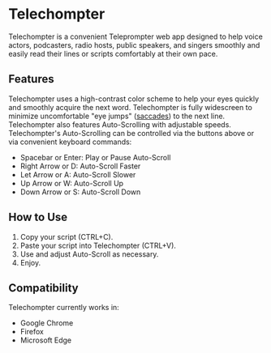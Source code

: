 # Telechompter
Telechompter is a convenient Teleprompter web app designed to help voice actors, podcasters, radio hosts, public speakers, and singers smoothly and easily read their lines or scripts comfortably at their own pace.

## Features
Telechompter uses a high-contrast color scheme to help your eyes quickly and smoothly acquire the next word.
Telechompter is fully widescreen to minimize uncomfortable "eye jumps" (<a href="https://en.wikipedia.org/wiki/Saccade" target="_blank">saccades</a>) to the next line.
Telechompter also features Auto-Scrolling with adjustable speeds.
Telechompter's Auto-Scrolling can be controlled via the buttons above or via convenient keyboard commands:
+ Spacebar or Enter: Play or Pause Auto-Scroll
+ Right Arrow or D: Auto-Scroll Faster
+ Let Arrow or A: Auto-Scroll Slower
+ Up Arrow or W: Auto-Scroll Up
+ Down Arrow or S: Auto-Scroll Down

## How to Use
1. Copy your script (CTRL+C).
2. Paste your script into Telechompter (CTRL+V).
3. Use and adjust Auto-Scroll as necessary.
4. Enjoy.

## Compatibility
Telechompter currently works in:
* Google Chrome
* Firefox
* Microsoft Edge
